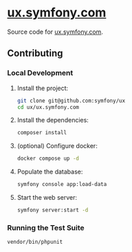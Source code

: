 # [ux.symfony.com](https://ux.symfony.com)

Source code for [ux.symfony.com](https://ux.symfony.com).

## Contributing

### Local Development

1. Install the project:
    ```bash
    git clone git@github.com:symfony/ux
    cd ux/ux.symfony.com
    ```
2. Install the dependencies:
    ```bash
    composer install
    ```
3. (optional) Configure docker:
    ```bash
    docker compose up -d
    ```
4. Populate the database:
    ```bash
    symfony console app:load-data
    ```
5. Start the web server:
    ```bash
    symfony server:start -d
    ```

### Running the Test Suite

```bash
vendor/bin/phpunit
```
